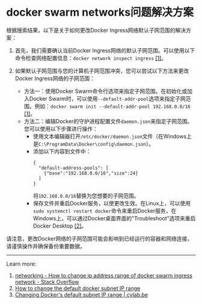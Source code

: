 # docker swarm networks问题解决方案

根据搜索结果，以下是关于如何更改Docker Ingress网络默认子网范围的解决方案：

1. 首先，我们需要确认当前Docker Ingress网络的默认子网范围。可以使用以下命令检查网络配置信息：`docker network inspect ingress` [[1]](https://stackoverflow.com/questions/42954017/how-to-change-ip-address-range-of-docker-swarm-ingress-network)。
2. 如果默认子网范围与您的计算机子网范围冲突，您可以尝试以下方法来更改Docker Ingress网络的子网范围：

   - 方法一：使用Docker Swarm命令行选项来指定子网范围。在初始化或加入Docker Swarm时，可以使用`--default-addr-pool`选项来指定子网范围。例如：`docker swarm init --default-addr-pool 192.168.0.0/16` [[1]](https://stackoverflow.com/questions/42954017/how-to-change-ip-address-range-of-docker-swarm-ingress-network)。
   - 方法二：编辑Docker的守护进程配置文件`daemon.json`来指定子网范围。您可以使用以下步骤进行操作：
     - 使用文本编辑器打开`/etc/docker/daemon.json`文件（在Windows上是`C:\ProgramData\Docker\config\daemon.json`）。
     - 添加以下内容到文件中：
       ```
       {
         "default-address-pools": [
           {"base":"192.168.0.0/16","size":24}
         ]
       }
       ```
       将`192.168.0.0/16`替换为您想要的子网范围。
     - 保存文件并重启Docker服务，以使更改生效。在Linux上，可以使用`sudo systemctl restart docker`命令来重启Docker服务，在Windows上，可以通过Docker桌面界面的"Troubleshoot"选项来重启Docker Desktop [[2]](https://support.hyperglance.com/knowledge/changing-the-default-docker-subnet)。

请注意，更改Docker网络的子网范围可能会影响到已经运行的容器和网络连接，请谨慎操作并确保备份重要数据。

---
Learn more:
1. [networking - How to change ip address range of docker swarm ingress network - Stack Overflow](https://stackoverflow.com/questions/42954017/how-to-change-ip-address-range-of-docker-swarm-ingress-network)
2. [How to change the default docker subnet IP range](https://support.hyperglance.com/knowledge/changing-the-default-docker-subnet)
3. [Changing Docker's default subnet IP range | cylab.be](https://cylab.be/blog/277/changing-dockers-default-subnet-ip-range)